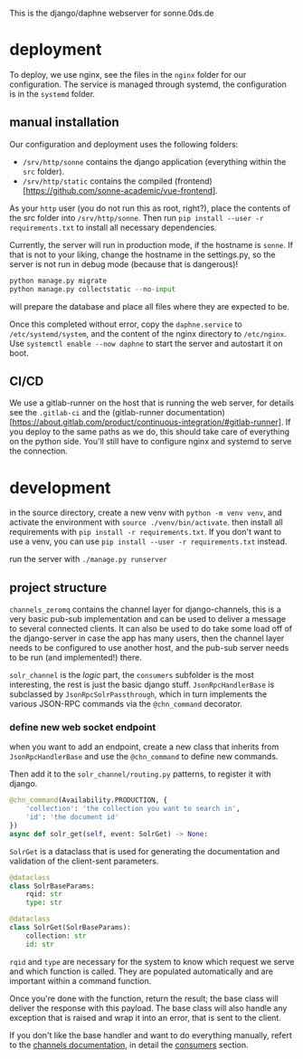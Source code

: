 This is the django/daphne webserver for sonne.0ds.de

# deployment

To deploy, we use nginx, see the files in the `nginx` folder for our configuration.
The service is managed through systemd, the configuration is in the `systemd` folder.


## manual installation

Our configuration and deployment uses the following folders:

  - `/srv/http/sonne` contains the django application (everything within the `src` folder).
  - `/srv/http/static` contains the compiled (frontend)[https://github.com/sonne-academic/vue-frontend].

As your `http` user (you do not run this as root, right?), place the contents of the src folder into `/srv/http/sonne`.
Then run `pip install --user -r requirements.txt` to install all necessary dependencies.

Currently, the server will run in production mode, if the hostname is `sonne`.
If that is not to your liking, change the hostname in the settings.py, so the server is not run in debug mode (because that is dangerous)!

```python
python manage.py migrate
python manage.py collectstatic --no-input
```

will prepare the database and place all files where they are expected to be.

Once this completed without error, copy the `daphne.service` to `/etc/systemd/system`, and the content of the nginx directory to `/etc/nginx`.
Use `systemctl enable --now daphne` to start the server and autostart it on boot.

## CI/CD

We use a gitlab-runner on the host that is running the web server, for details see the `.gitlab-ci` and the (gitlab-runner documentation)[https://about.gitlab.com/product/continuous-integration/#gitlab-runner].
If you deploy to the same paths as we do, this should take care of everything on the python side.
You'll still have to configure nginx and systemd to serve the connection.

# development

in the source directory, create a new venv with `python -m venv venv`, and activate the environment with `source ./venv/bin/activate`.
then install all requirements with `pip install -r requirements.txt`.
If you don't want to use a venv, you can use `pip install --user -r requirements.txt` instead.

run the server with `./manage.py runserver` 

## project structure

`channels_zeromq` contains the channel layer for django-channels, this is a very basic pub-sub implementation and can be used to deliver a message to several connected clients.
It can also be used to do take some load off of the django-server in case the app has many users, then the channel layer needs to be configured to use another host, and the pub-sub server needs to be run (and implemented!) there.

`solr_channel` is the *logic* part, the `consumers` subfolder is the most interesting, the rest is just the basic django stuff.
`JsonRpcHandlerBase` is subclassed by `JsonRpcSolrPassthrough`, which in turn implements the various JSON-RPC commands via the `@chn_command` decorator.

### define new web socket endpoint

when you want to add an endpoint, create a new class that inherits from `JsonRpcHandlerBase` and use the `@chn_command` to define new commands.

Then add it to the `solr_channel/routing.py` patterns, to register it with django.

```python
@chn_command(Availability.PRODUCTION, {
    'collection': 'the collection you want to search in',
    'id': 'the document id'
})
async def solr_get(self, event: SolrGet) -> None:
```

`SolrGet` is a dataclass that is used for generating the documentation and validation of the client-sent parameters.

```python
@dataclass
class SolrBaseParams:
    rqid: str
    type: str

@dataclass
class SolrGet(SolrBaseParams):
    collection: str
    id: str
```

`rqid` and `type` are necessary for the system to know which request we serve and which function is called.
They are populated automatically and are important within a command function.

Once you're done with the function, return the result; the base class will deliver the response with this payload.
The base class will also handle any exception that is raised and wrap it into an error, that is sent to the client.

If you don't like the base handler and want to do everything manually, refert to the [channels documentation](https://channels.readthedocs.io/en/latest/), in detail the [consumers](https://channels.readthedocs.io/en/latest/topics/consumers.html) section.
